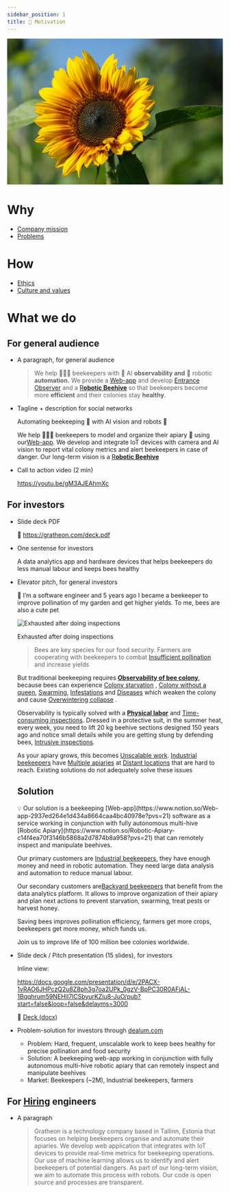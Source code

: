 ```yaml
---
sidebar_position: 1
title: 🌻 Motivation
---
```

![](../pexels-nicky-18365421.jpg)
# Why

- [Company mission](Company%20mission.md)
- [Problems](../Problems.md)
# How

- [Ethics](Ethics.md)
- [Culture and values](../company/Culture%20and%20values.md)

# What we do

## For general audience

- A paragraph, for general audience
    
    
    > We help 🧑🏻‍🚀 beekeepers with 🐝 AI **observability and** 🤖 robotic **automation.** We provide a [Web-app](https://www.notion.so/Web-app-2937ed264e1d434a8664caa4bc40978e?pvs=21) and develop [Entrance Observer](https://www.notion.so/Entrance-Observer-b0319799ab7744dc928c08119de4fc43?pvs=21) and a [R**obotic Beehive**](https://www.notion.so/Robotic-Beehive-fd9559a2950b44bc8291972299ced18e?pvs=21) so that beekeepers become more **efficient** and their colonies stay **healthy**.
    > 
- Tagline + description for social networks
    
    Automating beekeeping 🐝 with AI vision and robots 🤖
    
    We help 🧑🏻‍🚀 beekeepers to model and organize their apiary 🐝 using our[Web-app](https://www.notion.so/Web-app-2937ed264e1d434a8664caa4bc40978e?pvs=21). We develop and integrate IoT devices with camera and AI vision to report vital colony metrics and alert beekeepers in case of danger. Our long-term vision is a [R**obotic Beehive**](https://www.notion.so/Robotic-Beehive-fd9559a2950b44bc8291972299ced18e?pvs=21)
    
- Call to action video (2 min)
    
    https://youtu.be/gM3AJEAhmXc
    

## For investors

- Slide deck PDF
    
    🚀 https://gratheon.com/deck.pdf
    
- One sentense for investors
    
    A data analytics app and hardware devices that helps beekeepers do less manual labour and keeps bees healthy
    
- Elevator pitch, for general investors
    
    
    <aside>
    📢 I’m a software engineer and 5 years ago I became a beekeeper to improve pollination of my garden and get higher yields. To me, bees are also a cute pet
    
    </aside>
    
    ![Exhausted after doing inspections](https://prod-files-secure.s3.us-west-2.amazonaws.com/6b3663fb-4bc2-4044-80e1-5d6ea956abef/049e6111-fe0c-4a30-8199-cf763008b15d/Untitled.png)
    
    Exhausted after doing inspections
    
    > Bees are key species for our food security. Farmers are cooperating with beekeepers to combat [Insufficient pollination](https://www.notion.so/Insufficient-pollination-93d31ab6309443f9bbe0a50f4b560188?pvs=21) and increase yields
    
    But traditional beekeeping requires [**Observability of bee colony**](https://www.notion.so/Observability-of-bee-colony-c7971983f26d4ff19da0ef3390c4871b?pvs=21), because bees can experience [Colony starvation](https://www.notion.so/Colony-starvation-9925e34207b94b7e9da10e0dcfdf6e47?pvs=21) , [Colony without a queen](https://www.notion.so/Colony-without-a-queen-1bfd4efcafef44fe9383b60796c1ea3f?pvs=21), [Swarming](https://www.notion.so/Swarming-13184fe7583e452dbbc8c4e57333ef97?pvs=21),  [Infestations](https://www.notion.so/Infestations-bb89fd9dc3674f14823447875ea60324?pvs=21) and [Diseases](https://www.notion.so/Diseases-2670014b9e2b461f9021f64f1314b6b0?pvs=21) which weaken the colony and cause [Overwintering collapse](https://www.notion.so/Overwintering-collapse-2ad3d296fc3a4d8aaaed3a04ccf262b2?pvs=21) .
    
    Observability is typically solved with a [**Physical labor**](https://www.notion.so/Physical-labor-b8861af7945c4cfea61020521ec26a27?pvs=21) and [Time-consuming inspections](https://www.notion.so/Time-consuming-inspections-f9ad947403a14eedaa4393dcf4a9bcca?pvs=21). Dressed in a protective suit, in the summer heat, every week, you need to lift 20 kg beehive sections designed 150 years ago and notice small details while you are getting stung by defending bees,  [Intrusive inspections](https://www.notion.so/Intrusive-inspections-a8cd7005f8e545dbbbba82f917c01c46?pvs=21).
    
    As your apiary grows, this becomes  [Unscalable work](https://www.notion.so/Unscalable-work-edf27023ac904c1d9e8b383924df12c3?pvs=21). [Industrial beekeepers](https://www.notion.so/Industrial-beekeepers-cf0c8af087cb456dbb72058b88a42db9?pvs=21)  have [Multiple apiaries](https://www.notion.so/Multiple-apiaries-31e17bc4e98c487aa53b57b670965bc5?pvs=21) at [Distant locations](https://www.notion.so/Distant-locations-2a2e75c03b294fc9949eed71f94bfe7d?pvs=21)  that are hard to reach. Existing solutions do not adequately solve these issues
    > 
    
    ## Solution
    
    <aside>
    💡 Our solution is a beekeeping [Web-app](https://www.notion.so/Web-app-2937ed264e1d434a8664caa4bc40978e?pvs=21) software as a service working in conjunction with fully autonomous multi-hive [Robotic Apiary](https://www.notion.so/Robotic-Apiary-c14f4ea70f3146b5868a2d7874b8a958?pvs=21)  that can remotely inspect and manipulate beehives.
    
    Our primary customers are [Industrial beekeepers](https://www.notion.so/Industrial-beekeepers-cf0c8af087cb456dbb72058b88a42db9?pvs=21), they have enough money and need in robotic automation. They need large data analysis and automation to reduce manual labour. 
    
    Our secondary customers are[Backyard beekeepers](https://www.notion.so/Backyard-beekeepers-3f32d134fa11467aad7f5015288a2efe?pvs=21)  that benefit from the data analytics platform. It allows to improve organization of their apiary and plan next actions to prevent starvation, swarming,  treat pests or harvest honey. 
    
    Saving bees improves pollination efficiency, farmers get more crops, beekeepers get more money, which funds us.
    
    Join us to improve life of 100 million bee colonies worldwide.
    
    </aside>
    

- Slide deck / Pitch presentation (15 slides), for investors
    
    Inline view:
    
    https://docs.google.com/presentation/d/e/2PACX-1vRAO6JHPczQ2u8Z8ph3g7oa2UPk_0gzV-BpPC30R0AFjAL-1Bqqhrum59NEHlI7lCSbyurKZiu8-JuO/pub?start=false&loop=false&delayms=3000
    
    🚀 [Deck (docx)](https://docs.google.com/presentation/d/e/2PACX-1vRAO6JHPczQ2u8Z8ph3g7oa2UPk_0gzV-BpPC30R0AFjAL-1Bqqhrum59NEHlI7lCSbyurKZiu8-JuO/pub?start=false&loop=false&delayms=3000)
    
- Problem-solution for investors through [dealum.com](http://dealum.com)
    - Problem: Hard, frequent, unscalable work to keep bees healthy for precise pollination and food security
    - Solution: A beekeeping web-app working in conjunction with fully autonomous multi-hive robotic apiary that can remotely inspect and manipulate beehives
    - Market: Beekeepers (~2M), Industrial beekeepers, farmers

## For [Hiring](https://www.notion.so/Hiring-113571b200ec4da09f6f9785d20a136e?pvs=21)  engineers

- A paragraph
    
    
    > Gratheon is a technology company based in Tallinn, Estonia that focuses on helping beekeepers organise and automate their apiaries. We develop web application that integrates with IoT devices to provide real-time metrics for beekeeping operations. Our use of machine learning allows us to identify and alert beekeepers of potential dangers. As part of our long-term vision, we aim to automate this process with robots. Our code is open source and processes are transparent.
    >